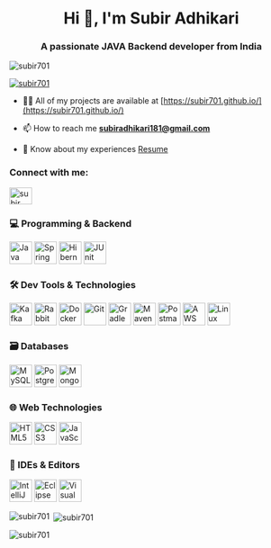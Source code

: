 <h1 align="center">Hi 👋, I'm Subir Adhikari</h1>
<h3 align="center">A passionate JAVA Backend developer from India</h3>

<p align="left"> <img src="https://komarev.com/ghpvc/?username=subir701&label=Profile%20views&color=0e75b6&style=flat" alt="subir701" /> </p>

<p align="left"> <a href="https://github.com/ryo-ma/github-profile-trophy"><img src="https://github-profile-trophy.vercel.app/?username=subir701" alt="subir701" /></a> </p>

- 👨‍💻 All of my projects are available at [https://subir701.github.io/](https://subir701.github.io/)

- 📫 How to reach me **subiradhikari181@gmail.com**

- 📄 Know about my experiences [Resume](https://drive.google.com/file/d/15s3_7CQmmxGgbzc--9IOrQ-NQj93L70B/view?usp=sharing)

<h3 align="left">Connect with me:</h3>
<p align="left">
<a href="https://www.linkedin.com/in/subir-adhikari-82255225b/" target="blank"><img align="center" src="https://raw.githubusercontent.com/rahuldkjain/github-profile-readme-generator/master/src/images/icons/Social/linked-in-alt.svg" alt="subir adhikari" height="30" width="40" /></a>
</p>

<h3 align="left">💻 Programming & Backend</h3>
<p align="left">
  <a href="https://www.java.com" target="_blank"><img src="https://skillicons.dev/icons?i=java&perline=3" alt="Java" width="40" height="40"/></a>
  <a href="https://spring.io/projects/spring-boot" target="_blank"><img src="https://skillicons.dev/icons?i=spring&perline=3" alt="Spring Boot" width="40" height="40"/></a>
  <a href="https://hibernate.org/" target="_blank"><img src="https://skillicons.dev/icons?i=hibernate&perline=3" alt="Hibernate" width="40" height="40"/></a>
  <a href="https://junit.org/junit5/" target="_blank"><img src="https://avatars.githubusercontent.com/u/874086?s=280&v=4" alt="JUnit" width="40" height="40"/></a>
</p>

<h3 align="left">🛠️ Dev Tools & Technologies</h3>
<p align="left">
  <a href="https://kafka.apache.org/" target="_blank"><img src="https://skillicons.dev/icons?i=kafka&perline=3" alt="Kafka" width="40" height="40"/></a>
  <a href="https://www.rabbitmq.com/" target="_blank"><img src="https://skillicons.dev/icons?i=rabbitmq&perline=3" alt="RabbitMQ" width="40" height="40"/></a>
  <a href="https://www.docker.com/" target="_blank"><img src="https://skillicons.dev/icons?i=docker&perline=3" alt="Docker" width="40" height="40"/></a>
  <a href="https://git-scm.com/" target="_blank"><img src="https://skillicons.dev/icons?i=git&perline=3" alt="Git" width="40" height="40"/></a>
  <a href="https://gradle.org/" target="_blank"><img src="https://skillicons.dev/icons?i=gradle&perline=3" alt="Gradle" width="40" height="40"/></a>
  <a href="https://maven.apache.org/" target="_blank"><img src="https://skillicons.dev/icons?i=maven&perline=3" alt="Maven" width="40" height="40"/></a>
  <a href="https://www.postman.com/" target="_blank"><img src="https://skillicons.dev/icons?i=postman&perline=3" alt="Postman" width="40" height="40"/></a>
  <a href="https://aws.amazon.com/" target="_blank"><img src="https://skillicons.dev/icons?i=aws&perline=3" alt="AWS" width="40" height="40"/></a>
  <a href="https://www.linux.org/" target="_blank"><img src="https://skillicons.dev/icons?i=linux&perline=3" alt="Linux" width="40" height="40"/></a>
</p>

<h3 align="left">🗃️ Databases</h3>
<p align="left">
  <a href="https://www.mysql.com/" target="_blank"><img src="https://skillicons.dev/icons?i=mysql&perline=3" alt="MySQL" width="40" height="40"/></a>
  <a href="https://www.postgresql.org/" target="_blank"><img src="https://skillicons.dev/icons?i=postgres&perline=3" alt="PostgreSQL" width="40" height="40"/></a>
  <a href="https://www.mongodb.com/" target="_blank"><img src="https://skillicons.dev/icons?i=mongodb&perline=3" alt="MongoDB" width="40" height="40"/></a>
</p>

<h3 align="left">🌐 Web Technologies</h3>
<p align="left">
  <a href="https://developer.mozilla.org/en-US/docs/Web/HTML" target="_blank"><img src="https://skillicons.dev/icons?i=html&perline=3" alt="HTML5" width="40" height="40"/></a>
  <a href="https://developer.mozilla.org/en-US/docs/Web/CSS" target="_blank"><img src="https://skillicons.dev/icons?i=css&perline=3" alt="CSS3" width="40" height="40"/></a>
  <a href="https://developer.mozilla.org/en-US/docs/Web/JavaScript" target="_blank"><img src="https://skillicons.dev/icons?i=js&perline=3" alt="JavaScript" width="40" height="40"/></a>
</p>

<h3 align="left">🧰 IDEs & Editors</h3>
<p align="left">
  <a href="https://www.jetbrains.com/idea/" target="_blank"><img src="https://skillicons.dev/icons?i=idea&perline=3" alt="IntelliJ IDEA" width="40" height="40"/></a>
  <a href="https://www.eclipse.org/" target="_blank"><img src="https://skillicons.dev/icons?i=eclipse&perline=3" alt="Eclipse IDE" width="40" height="40"/></a>
  <a href="https://visualstudio.microsoft.com/" target="_blank"><img src="https://skillicons.dev/icons?i=visualstudio&perline=3" alt="Visual Studio" width="40" height="40"/></a>
</p>

<p><img align="left" src="https://github-readme-stats.vercel.app/api/top-langs?username=subir701&show_icons=true&locale=en&layout=compact" alt="subir701" /></p>

<p>&nbsp;<img align="center" src="https://github-readme-stats.vercel.app/api?username=subir701&show_icons=true&locale=en" alt="subir701" /></p>

<p><img align="center" src="https://github-readme-streak-stats.herokuapp.com/?user=subir701&" alt="subir701" /></p>
